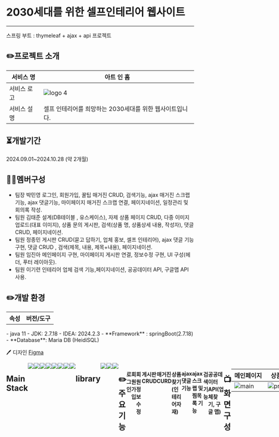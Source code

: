 # 2030세대를 위한 셀프인테리어 웹사이트
---
스프링 부트 : thymeleaf + ajax + api 프로젝트

## ✏️프로젝트 소개
|서비스 명|아트 인 홈|
|------|------|
|서비스 로고|![logo 4](https://github.com/user-attachments/assets/c9092b44-2a21-4bfc-99a0-391adb6085ce)|
|서비스 설명 |셀프 인테리어를 희망하는 2030세대를 위한 웹사이트입니다.|

## ⏳개발기간
2024.09.01~2024.10.28 (약 2개월)

## 🤼‍♀️멤버구성
- 팀장 박민영
  로그인, 회원가입, 꿀팁 매거진 CRUD, 검색기능, ajax 매거진 스크랩 기능, ajax 댓글기능, 마이페이지 매거진 스크랩 연결, 페이지네이션, 일정관리 및 회의록 작성.
- 팀원 김태준
  설계(DB테이블 , 유스케이스), 자제 상품 페이지 CRUD, 다중 이미지 업로드(대표 이미지), 상품 문의 게시판, 검색(상품 명, 상품상세 내용, 작성자), 댓글 CRUD, 페이지네이션.
- 팀원 정종민
  게시판 CRUD(묻고 답하기, 업체 홍보, 셀프 인테리어), ajax 댓글 기능 구현, 댓글 CRUD , 검색(제목, 내용, 제목+내용), 페이지네이션. 
- 팀원 임진아
  메인페이지 구현, 마이페이지 게시판 연결, 정보수정 구현, UI 구성(헤더, 푸터 레이아웃).
- 팀원 이기련
  인테리어 업체 검색 기능,페이지네이션, 공공데이터 API, 구글맵 API 사용.

## ✏️개발 환경
<table>
    <tr>
      <th>속성</th>
      <th>버전/도구</th>
    </tr>
</table>
- java 11
- JDK: 2.7.18
- IDEA: 2024.2.3
- **Framework** : springBoot(2.7.18)
- **Database**: Maria DB (HeidiSQL)

🖊️ 디자인
<a href="https://www.figma.com/?gad_source=1&gclid=Cj0KCQjwsoe5BhDiARIsAOXVoUsJka6YCtrhkvqra87DUVNSvr2kxpOmVRkQsI5u3MVyym41FojenhcaAujSEALw_wcB">Figma </a> 

<div style="display: flex;">
  <h2>Main Stack</h2>
  <img src="https://img.shields.io/badge/intellijidea-F57C00?style=flat&logo=intellijidea&logoColor=#white"/>
  <img src="https://img.shields.io/badge/gradle-02303A?style=flat&logo=gradle&logoColor=#white"/>
  <img src="https://img.shields.io/badge/Java-007396?style=flat&logo=OpenJDK&logoColor=white"/>
  <img src="https://img.shields.io/badge/Spring-6DB33F?style=flat&logo=Spring&logoColor=#white"/>
  <img src="https://img.shields.io/badge/html5-E34F26style=flat&logo=html5&logoColor=#white"/>
  <img src="https://img.shields.io/badge/css3-1572B6?style=flat&logo=css3&logoColor=#white"/>
  <img src="https://img.shields.io/badge/javaScript-F7DF1E?style=flat&logo=javaScript&logoColor=#black"/>
  <img src="https://img.shields.io/badge/github-181717?style=flat&logo=github&logoColor=#white"/>

  
<div style="display:flex;">  
  <h2>library</h2>
  <img src="https://img.shields.io/badge/mariadb-003545?style=flat&logo=mariadb&logoColor=#white"/>
  <img src="https://img.shields.io/badge/thymeleaf-005F0F?style=flat&logo=Thymeleaf&logoColor=#white"/>
  <img src="https://img.shields.io/badge/git-F05032?style=flat&logo=git&logoColor=#white"/>


  
  

## ✏️주요 기능
#### 로그인
#### 회원가입
#### 회원정보 수정
#### 게시판 CRUD
#### 매거진 CURD
#### 상품찾기(인테리어자재)
#### 
#### ajax 댓글 기능
#### ajax 스크랩 및 찜목록 기능
#### 검색 기능
#### 공공데이터 API(업체찾기, 구글 맵) 


## 📺화면 구성
|메인페이지|상품보기|팁 앤 매거진|
|------|---|---|
|![main](https://github.com/user-attachments/assets/6935f248-f2f3-4e04-be0a-c36b83dbe411)|![product](https://github.com/user-attachments/assets/98397960-d54f-4852-9d23-5099b8eecd83)|![tipNmegazine](https://github.com/user-attachments/assets/a684f125-3cf7-415c-8444-146eb942e668)|


|업체조회|게시판 (업체홍보, 셀프 인테리어, 묻고 답하기)|마이페이지|
|---|---|---|
|![searchFirm2](https://github.com/user-attachments/assets/8f0440e4-bda5-4ba3-9967-149103fe18f1)|![boardGroup](https://github.com/user-attachments/assets/deca4c6d-5c81-4e90-a306-1af965135c5c)|![myPage](https://github.com/user-attachments/assets/ed2b571d-7f40-4a22-8631-33e5d33174ea)|


## 📽️시현영상 및 PPT 링크 참조
https://drive.google.com/drive/folders/1fNqljigny3Kaieq7AMtRs83iW48MsGyU?usp=drive_link

## 프로젝트 구조
```
📦src
 ┣ 📂main
 ┃ ┣ 📂java
 ┃ ┃ ┗ 📂com
 ┃ ┃ ┃ ┗ 📂keduit
 ┃ ┃ ┃ ┃ ┗ 📂interiors
 ┃ ┃ ┃ ┃ ┃ ┣ 📂config
 ┃ ┃ ┃ ┃ ┃ ┣ 📂constant
 ┃ ┃ ┃ ┃ ┃ ┣ 📂controller
 ┃ ┃ ┃ ┃ ┃ ┣ 📂dto
 ┃ ┃ ┃ ┃ ┃ ┣ 📂entity
 ┃ ┃ ┃ ┃ ┃ ┣ 📂exception
 ┃ ┃ ┃ ┃ ┃ ┣ 📂repository
 ┃ ┃ ┃ ┃ ┃ ┣ 📂service
 ┃ ┣ 📂resources
 ┃ ┃ ┣ 📂static
 ┃ ┃ ┃ ┣ 📂css
 ┃ ┃ ┃ ┗ 📂img
 ┃ ┃ ┣ 📂templates
 ┃ ┃ ┃ ┣ 📂boards
 ┃ ┃ ┃ ┣ 📂cs
 ┃ ┃ ┃ ┣ 📂fragments
 ┃ ┃ ┃ ┣ 📂layout
 ┃ ┃ ┃ ┣ 📂megazine
 ┃ ┃ ┃ ┣ 📂member
 ┃ ┃ ┃ ┣ 📂product
 ┃ ┃ ┃ ┣ 📂search
 ┣ 📂test
 ┃ ┗ 📂java
 ┃ ┃ ┗ 📂com
 ┃ ┃ ┃ ┗ 📂keduit
 ┃ ┃ ┃ ┃ ┗ 📂interiors
 ┃ ┃ ┃ ┃ ┃ ┗ 📜InteriorsApplicationTests.java
 ┗ 📜.DS_Store
```


